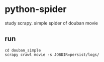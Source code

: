 # python-spider
study scrapy. simple spider of douban movie

## run

<pre><code>cd douban_simple
scrapy crawl movie -s JOBDIR=persist/logs/
</code></pre>
